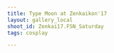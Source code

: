 ```yaml
---
title: Type Moon at Zenkaikon'17
layout: gallery_local
shoot_id: Zenkai17.FSN_Saturday
tags: cosplay

---
```


